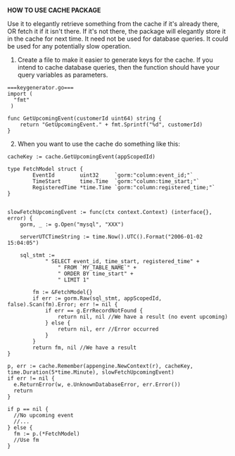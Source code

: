 **HOW TO USE CACHE PACKAGE**

Use it to elegantly retrieve something from the cache if it's already there, OR fetch it if it isn't there. If it's not there, the package will elegantly store it in the cache for next time.
It need not be used for database queries. It could be used for any potentially slow operation.


1) Create a file to make it easier to generate keys for the cache. If you intend to cache database queries, then the function should have your query variables as parameters.

```
===keygenerator.go===
import (
  "fmt"
 )

func GetUpcomingEvent(customerId uint64) string {
	return "GetUpcomingEvent." + fmt.Sprintf("%d", customerId)
}

```


2) When you want to use the cache do something like this:

```
cacheKey := cache.GetUpcomingEvent(appScopedId)

type FetchModel struct {
		EventId        uint32     `gorm:"column:event_id;"`
		TimeStart      time.Time  `gorm:"column:time_start;"`
		RegisteredTime *time.Time `gorm:"column:registered_time;"`
}


slowFetchUpcomingEvent := func(ctx context.Context) (interface{}, error) {
    gorm, _ := g.Open("mysql", "XXX")

    serverUTCTimeString := time.Now().UTC().Format("2006-01-02 15:04:05")
		
    sql_stmt :=
			" SELECT event_id, time_start, registered_time" +
				" FROM `MY_TABLE_NAME`" +
				" ORDER BY time_start" +
				" LIMIT 1"

		fm := &FetchModel{}
		if err := gorm.Raw(sql_stmt, appScopedId, false).Scan(fm).Error; err != nil {
			if err == g.ErrRecordNotFound {
				return nil, nil //We have a result (no event upcoming)
			} else {
				return nil, err //Error occurred
			}
		}
		return fm, nil //We have a result
}

p, err := cache.Remember(appengine.NewContext(r), cacheKey, time.Duration(5*time.Minute), slowFetchUpcomingEvent)
if err != nil {
  e.ReturnError(w, e.UnknownDatabaseError, err.Error())
  return
}

if p == nil {
  //No upcoming event
  //...
} else {
  fm := p.(*FetchModel)
  //Use fm
}
```
 
